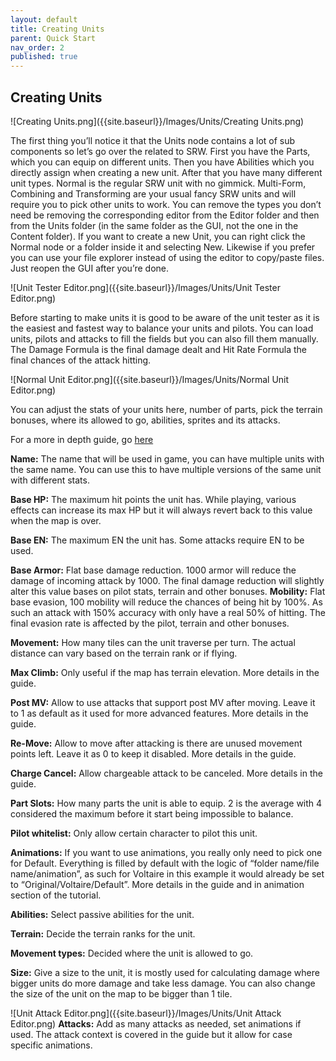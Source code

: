 ```yaml
---
layout: default
title: Creating Units
parent: Quick Start
nav_order: 2
published: true
---
```

## Creating Units
![Creating Units.png]({{site.baseurl}}/Images/Units/Creating Units.png)

The first thing you’ll notice it that the Units node contains a lot of sub components so let’s go over the related to SRW. First you have the Parts, which you can equip on different units. Then you have Abilities which you directly assign when creating a new unit. After that you have many different unit types. Normal is the regular SRW unit with no gimmick. Multi-Form, Combining and Transforming are your usual fancy SRW units and will require you to pick other units to work. You can remove the types you don’t need be removing the corresponding editor from the Editor folder and then from the Units folder (in the same folder as the GUI, not the one in the Content folder). If you want to create a new Unit, you can right click the Normal node or a folder inside it and selecting New. Likewise if you prefer you can use your file explorer instead of using the editor to copy/paste files. Just reopen the GUI after you’re done.

![Unit Tester Editor.png]({{site.baseurl}}/Images/Units/Unit Tester Editor.png)

Before starting to make units it is good to be aware of the unit tester as it is the easiest and fastest way to balance your units and pilots.
You can load units, pilots and attacks to fill the fields but you can also fill them manually. The Damage Formula is the final damage dealt and Hit Rate Formula the final chances of the attack hitting.

![Normal Unit Editor.png]({{site.baseurl}}/Images/Units/Normal Unit Editor.png)

You can adjust the stats of your units here, number of parts, pick the terrain bonuses, where its allowed to go, abilities, sprites and its attacks.
                                  
For a more in depth guide, go [here](https://wargamer3.github.io/Project-Eternity/DisplayPage.html?PagePath=Deathmatch/GUIs/Normal%20unit.html)

**Name:** The name that will be used in game, you can have multiple units with the same name. You can use this to have multiple versions of the same unit with different stats.

**Base HP:** The maximum hit points the unit has. While playing, various effects can increase its max HP but it will always revert back to this value when the map is over.

**Base EN:** The maximum EN the unit has. Some attacks require EN to be used.

**Base Armor:** Flat base damage reduction. 1000 armor will reduce the damage of incoming attack by 1000. 
The final damage reduction will slightly alter this value bases on pilot stats, terrain and other bonuses.
**Mobility:** Flat base evasion, 100 mobility will reduce the chances of being hit by 100%. As such an attack with 150% accuracy with only have a real 50% of hitting. The final evasion rate is affected by the pilot, terrain and other bonuses.

**Movement:** How many tiles can the unit traverse per turn. The actual distance can vary based on the terrain rank or if flying.

**Max Climb:** Only useful if the map has terrain elevation. More details in the guide.

**Post MV:** Allow to use attacks that support post MV after moving. Leave it to 1 as default as it used for more advanced features. More details in the guide.

**Re-Move:** Allow to move after attacking is there are unused movement points left. Leave it as 0 to keep it disabled. More details in the guide.

**Charge Cancel:** Allow chargeable attack to be canceled. More details in the guide.

**Part Slots:** How many parts the unit is able to equip. 2 is the average with 4 considered the maximum before it start being impossible to balance.

**Pilot whitelist:** Only allow certain character to pilot this unit.

**Animations:** If you want to use animations, you really only need to pick one for Default. Everything is filled by default with the logic of “folder name/file name/animation”, as such for Voltaire in this example it would already be set to “Original/Voltaire/Default”. More details in the guide and in animation section of the tutorial.

**Abilities:** Select passive abilities for the unit.      

**Terrain:** Decide the terrain ranks for the unit.

**Movement types:** Decided where the unit is allowed to go.

**Size:** Give a size to the unit, it is mostly used for calculating damage where bigger units do more damage and take less damage. You can also change the size of the unit on the map to be bigger than 1 tile.

![Unit Attack Editor.png]({{site.baseurl}}/Images/Units/Unit Attack Editor.png)
**Attacks:** Add as many attacks as needed, set animations if used. The attack context is covered in the guide but it allow for case specific animations.
